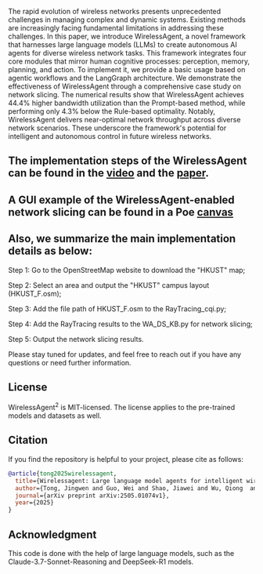 The rapid evolution of wireless networks presents unprecedented challenges in managing complex and dynamic systems. Existing methods are increasingly facing fundamental limitations in addressing these challenges. In this paper, we introduce WirelessAgent, a novel framework that harnesses large language models (LLMs) to create autonomous AI agents for diverse wireless network tasks. This framework integrates four core modules that mirror human cognitive processes: perception, memory, planning, and action. To implement it, we provide a basic usage based on agentic workflows and the LangGraph architecture. We demonstrate the effectiveness of WirelessAgent through a comprehensive case study on network slicing. The numerical results show that WirelessAgent achieves 44.4% higher bandwidth utilization than the Prompt-based method, while performing only $4.3\%$ below the Rule-based optimality. Notably, WirelessAgent delivers near-optimal network throughput across diverse network scenarios. These underscore the framework's potential for intelligent and autonomous control in future wireless networks.


## The implementation steps of the WirelessAgent can be found in the [video](https://youtu.be/4fqADkT_XMc) and the [paper](https://arxiv.org/pdf/2505.01074).

## A GUI example of the WirelessAgent-enabled network slicing can be found in a Poe [canvas](https://poe.com/WirelessAgent-EN02) 

## Also, we summarize the main implementation details as below:

Step 1: Go to the OpenStreetMap website to download the "HKUST" map;

Step 2: Select an area and output the "HKUST" campus layout (HKUST_F.osm);

Step 3: Add the file path of HKUST_F.osm to the RayTracing_cqi.py;

Step 4: Add the RayTracing results to the WA_DS_KB.py for network slicing;

Step 5: Output the network slicing results.


Please stay tuned for updates, and feel free to reach out if you have any questions or need further information.


## License

WirelessAgent<sup>2</sup> is MIT-licensed. The license applies to the pre-trained models and datasets as well.

## Citation

If you find the repository is helpful to your project, please cite as follows:

```bibtex
@article{tong2025wirelessagent,
  title={Wirelessagent: Large language model agents for intelligent wireless networks},
  author={Tong, Jingwen and Guo, Wei and Shao, Jiawei and Wu, Qiong  and Li, Zijian and Lin, Zehong and Zhang, Jun},
  journal={arXiv preprint arXiv:2505.01074v1},
  year={2025}
}
```

## Acknowledgment

This code is done with the help of large language models, such as the Claude-3.7-Sonnet-Reasoning and DeepSeek-R1 models.

